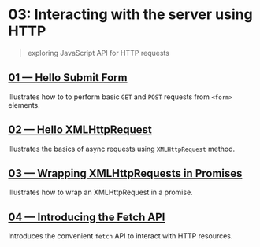# 03: Interacting with the server using HTTP
> exploring JavaScript API for HTTP requests

## [01 &mdash; Hello Submit Form](./01-hello-submit-form/)
Illustrates how to to perform basic `GET` and `POST` requests from `<form>` elements.

## [02 &mdash; Hello XMLHttpRequest](./02-hello-xmlhttprequest/)
Illustrates the basics of async requests using `XMLHttpRequest` method.

## [03 &mdash; Wrapping XMLHttpRequests in Promises](./03-hello-xmlhttprequest-in-promise/)
Illustrates how to wrap an XMLHttpRequest in a promise.

## [04 &mdash; Introducing the Fetch API](./04-hello-fetch/)
Introduces the convenient `fetch` API to interact with HTTP resources. 